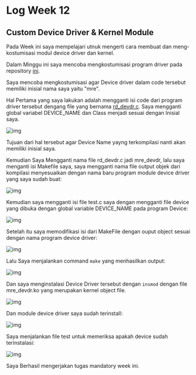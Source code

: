 # Log Week 12

## Custom Device Driver & Kernel Module

Pada Week ini saya mempelajari utnuk mengerti cara membuat dan meng-kostumisasi modul device driver dan kernel.



Dalam Minggu ini saya mencoba mengkostumisasi program driver pada repository [ini](https://github.com/arizbw/sysprog/tree/master/driver). 



Saya mencoba mengkostumisasi agar Device driver dalam code tersebut memiliki inisial nama saya yaitu "mre".



Hal Pertama yang saya lakukan adalah mengganti isi code dari program driver tersebut dengang file yang bernama [rd_devdr.c](https://github.com/arizbw/sysprog/blob/master/driver/rd_devdr.c). Saya mengganti global variabel DEVICE_NAME dan Class menjadi sesuai dengan Inisial saya.

![img](https://lh3.googleusercontent.com/IwNQcS1SZaz5QAwLsfYc9xU8gFyWgC6nypVHO0CGxr-M78Xz3VSL27B-y1c2j0ur7fWi582Wr943_8kQnc-BYC8drMB9zQCspzvP7Gll5ocjR4GUPhfVby_BmC_oh48QexWDge1-) 



Tujuan dari hal tersebut agar Device Name yayng terkompilasi nanti akan memiliki inisial saya.



Kemudian Saya Mengganti nama file rd_devdr.c jadi mre_devdr, lalu saya menganti isi Makefile saya, saya mengganti nama file output objek dari kompilasi menyesuaikan dengan nama baru program module device driver yang saya sudah buat:

![img](https://lh3.googleusercontent.com/nUsUHp80UZGsLrVveYNJcROvSNyezPOhbQkFVP3ABJKZYqHRERsLD3Cx_Ua_qmfd9vnDg9jnbLRhpEdGYrzGEPwuumEdi45s2jiJoF-jp-zbtS7CHLZNlZRwOTie7uFlW4L2NE71)



Kemudian saya mengganti isi file test.c saya dengan mengganti file device yang dibuka dengan global variable DEVICE_NAME pada program Device:

![img](https://lh6.googleusercontent.com/6Rza482HCY3sDB2XuFp8WqF0Qxr7aoH-WKv_UIHTvBtW1u9f-STlIcoR7-Lvm-y30yZyhNDcS3KcU-DgyXHwuEopQ6r1iEVh-9ct3ZJhpWD9X6DsZsV5nhCaSDhA3-b9psp1NnwB)



Setelah itu saya memodifikasi isi dari MakeFile dengan ouput object sesuai dengan nama program device driver:

![img](https://lh6.googleusercontent.com/oKvBuGvKgToKZ5tqoMqgo3fRhv5Co5553ssj7VKBhgWOweTF5Ju-2Ih4OaOF-b_roYD_ei040Z6fslDRJXirZFP5cxFPSk_duAMtlD8pP_AlUIao5OD__1TfL3_BjMcrjP68y8PA)





Lalu Saya menjalankan command ``` make ``` yang menhasilkan output:

![img](https://lh3.googleusercontent.com/0xiWOZ5NsC8FOJ-_rUuiw_n3Z_jmmD3tGzk-k-W8kaozsyEHkaQqCFKJj9JUImNCPwB0GY8GhWdR447n42u3vapXIRpyOSMuomxtVHfkzPa829SkQjUB8xj-d0Jp1kJDcUL6v_AO)



Dan saya menginstalasi Device Driver tersebut dengan ``` insmod ``` dengan file mre_devdr.ko yang merupakan kernel object file.

![img](https://lh6.googleusercontent.com/i1eDEb_ZDa3t5cG9okRSTjO9n5sO9i-AyF3gmIkcuNdrcpLtSjCdVoSdpT4Bong-fKnV11_b20d-96MU3pArzCluN0HKBj_XaPrTDlfrm7wxwffxFGo1ikRQS8IQs7LzjFKzNXlM)

 Dan module device driver saya sudah terinstall:

![img](https://lh3.googleusercontent.com/kIE8ktpB3ElSM9i8LboEF9Zge9HPsNP6tACKmFS0sWUIQdA0hin08YGjBePrwawkhTLdExs6jleYrP8MsMj9-Q0CqX2xahgyaDpaHS_DWYcZlqbULTBMEzCIyvs_rzdDbhfWpw2J)



Saya menjalankan file test untuk memeriksa apakah device sudah terinstalasi:

![img](https://lh5.googleusercontent.com/qjULqqO49P66ftideLYG8rX3G0kFWCC-m4Hhw-ZsLpmmZaVQqVYt_xGXCl4TegCJKeY-Ouu3PoDau5wDB1j5ix1HJz_-AsVx31TQh5mAe7yuIEY3cVT64Rfurpw9UCpAUFSWFEyd)



Saya Berhasil mengerjakan tugas mandatory week ini.

